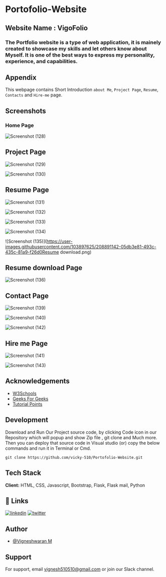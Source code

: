 # Portofolio-Website




## Website Name : VigoFolio
### The Portfolio website is a type of web application, it is mainely created to showcase my skills and let others know about Myself. It is one of the best ways to express my personality, experience, and capabilities.


## Appendix

This webpage contains Short Introduction `about Me`, `Project Page`, `Resume`, `Contacts`  and `Hire-me` page.


## Screenshots
### Home Page

![Screenshot (128)](https://user-images.githubusercontent.com/103897625/208889630-31a1e23e-edcb-433f-9cbd-cc3f96fe6b4d.png)

## Project Page

![Screenshot (129)](https://user-images.githubusercontent.com/103897625/208889641-b6813a56-8f7d-4a1f-861a-6c4a0a5c64a5.png)

![Screenshot (130)](https://user-images.githubusercontent.com/103897625/208889773-282fa19a-82e8-482a-b08d-011a29564993.png)

## Resume Page

![Screenshot (131)](https://user-images.githubusercontent.com/103897625/208889894-39fa32e4-fff9-435e-a4ef-ade1a525c6a7.png)

![Screenshot (132)](https://user-images.githubusercontent.com/103897625/208889919-98de7498-f471-4784-9ff3-f4b96efc7855.png)

![Screenshot (133)](https://user-images.githubusercontent.com/103897625/208889938-6b12198f-e103-46c5-a166-710510b453c4.png)

![Screenshot (134)](https://user-images.githubusercontent.com/103897625/208889975-c62fcdcf-ea8c-47bc-a004-16a5e06134aa.png)

![Screenshot (135)](https://user-images.githubusercontent.com/103897625/208891142-05db3e81-493c-435c-81a9-f26d0Resume download.png)

## Resume download Page

![Screenshot (136)](https://user-images.githubusercontent.com/103897625/208891145-179f6638-6829-4809-8d9d-57aa44f4e439.png)

## Contact Page

![Screenshot (139)](https://user-images.githubusercontent.com/103897625/208890048-cfb0506b-7034-4a6e-a510-1a468368dfc1.png)

![Screenshot (140)](https://user-images.githubusercontent.com/103897625/208890107-cb1d2a21-476f-4214-b17c-986c48e527fe.png)

![Screenshot (142)](https://user-images.githubusercontent.com/103897625/208891454-322df60c-91b8-47aa-9378-0d565077f9a4.png)

## Hire me Page

![Screenshot (141)](https://user-images.githubusercontent.com/103897625/208891389-fd16a0eb-503b-4f48-95b6-31e56a94d2b2.png)

![Screenshot (143)](https://user-images.githubusercontent.com/103897625/208890214-2027c207-7430-4df7-bac7-085be49c4889.png)




## Acknowledgements

 - [W3Schools](https://awesomeopensource.com/project/elangosundar/awesome-README-templates)
 - [Geeks For Geeks](https://github.com/matiassingers/awesome-readme)
 - [Tutorial Points](https://bulldogjob.com/news/449-how-to-write-a-good-readme-for-your-github-project)



## Development 

Download and Run Our Project source code, by clicking Code icon in our Repository which will popup and show Zip file , git clone and Much more.
Then you can deploy that source code in Visual studio (or) copy the below commands and run it in Terminal or Cmd. 

```
git clone https://github.com/vicky-510/Portofolio-Website.git

```


## Tech Stack

**Client:** HTML, CSS, Javascript, Bootstrap, Flask, Flask mail, Python




## 🔗 Links
[![linkedin](https://img.shields.io/badge/linkedin-0A66C2?style=for-the-badge&logo=linkedin&logoColor=white)](https://www.linkedin.com/in/vwaran)
[![twitter](https://img.shields.io/badge/twitter-1DA1F2?style=for-the-badge&logo=twitter&logoColor=white)](https://twitter.com/)


## Author

- [@Vigneshwaran M](https://www.github.com/vicky-510)


## Support

For support, email vignesh510510@gmail.com or join our Slack channel.

